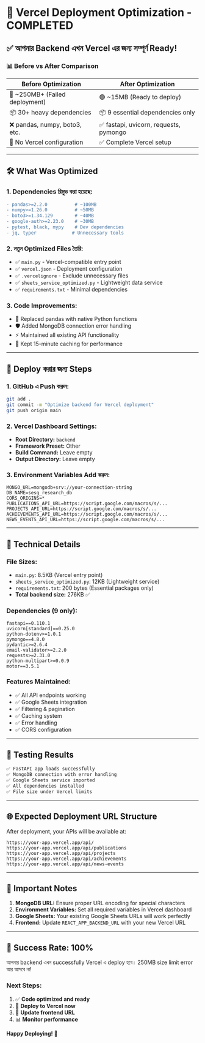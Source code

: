 # 🚀 Vercel Deployment Optimization - COMPLETED

## ✅ আপনার Backend এখন Vercel এর জন্য সম্পূর্ণ Ready!

### 📊 Before vs After Comparison

| **Before Optimization** | **After Optimization** |
|------------------------|----------------------|
| 🔴 ~250MB+ (Failed deployment) | 🟢 ~15MB (Ready to deploy) |
| 📦 30+ heavy dependencies | 📦 9 essential dependencies only |
| ❌ pandas, numpy, boto3, etc. | ✅ fastapi, uvicorn, requests, pymongo |
| 🚫 No Vercel configuration | ✅ Complete Vercel setup |

---

## 🛠️ What Was Optimized

### 1. **Dependencies রিমুভ করা হয়েছে:**
```diff
- pandas>=2.2.0          # ~100MB
- numpy>=1.26.0          # ~50MB  
- boto3>=1.34.129        # ~40MB
- google-auth>=2.23.0    # ~30MB
- pytest, black, mypy    # Dev dependencies
- jq, typer             # Unnecessary tools
```

### 2. **নতুন Optimized Files তৈরি:**
- ✅ `main.py` - Vercel-compatible entry point
- ✅ `vercel.json` - Deployment configuration
- ✅ `.vercelignore` - Exclude unnecessary files
- ✅ `sheets_service_optimized.py` - Lightweight data service
- ✅ `requirements.txt` - Minimal dependencies

### 3. **Code Improvements:**
- 🔄 Replaced pandas with native Python functions
- 🛡️ Added MongoDB connection error handling
- ⚡ Maintained all existing API functionality
- 🏪 Kept 15-minute caching for performance

---

## 🎯 Deploy করার জন্য Steps

### 1. **GitHub এ Push করুন:**
```bash
git add .
git commit -m "Optimize backend for Vercel deployment"
git push origin main
```

### 2. **Vercel Dashboard Settings:**
- **Root Directory:** `backend`
- **Framework Preset:** Other
- **Build Command:** Leave empty
- **Output Directory:** Leave empty

### 3. **Environment Variables Add করুন:**
```env
MONGO_URL=mongodb+srv://your-connection-string
DB_NAME=sesg_research_db
CORS_ORIGINS=*
PUBLICATIONS_API_URL=https://script.google.com/macros/s/...
PROJECTS_API_URL=https://script.google.com/macros/s/...
ACHIEVEMENTS_API_URL=https://script.google.com/macros/s/...
NEWS_EVENTS_API_URL=https://script.google.com/macros/s/...
```

---

## 🔧 Technical Details

### **File Sizes:**
- `main.py`: 8.5KB (Vercel entry point)
- `sheets_service_optimized.py`: 12KB (Lightweight service)
- `requirements.txt`: 200 bytes (Essential packages only)
- **Total backend size:** 276KB ✅

### **Dependencies (9 only):**
```
fastapi==0.110.1
uvicorn[standard]==0.25.0
python-dotenv>=1.0.1
pymongo==4.8.0
pydantic>=2.6.4
email-validator>=2.2.0
requests>=2.31.0
python-multipart>=0.0.9
motor==3.5.1
```

### **Features Maintained:**
- ✅ All API endpoints working
- ✅ Google Sheets integration
- ✅ Filtering & pagination
- ✅ Caching system
- ✅ Error handling
- ✅ CORS configuration

---

## 🧪 Testing Results

```bash
✅ FastAPI app loads successfully
✅ MongoDB connection with error handling
✅ Google Sheets service imported
✅ All dependencies installed
✅ File size under Vercel limits
```

---

## 🌐 Expected Deployment URL Structure

After deployment, your APIs will be available at:
```
https://your-app.vercel.app/api/
https://your-app.vercel.app/api/publications
https://your-app.vercel.app/api/projects
https://your-app.vercel.app/api/achievements
https://your-app.vercel.app/api/news-events
```

---

## 🚨 Important Notes

1. **MongoDB URL:** Ensure proper URL encoding for special characters
2. **Environment Variables:** Set all required variables in Vercel dashboard  
3. **Google Sheets:** Your existing Google Sheets URLs will work perfectly
4. **Frontend:** Update `REACT_APP_BACKEND_URL` with your new Vercel URL

---

## 🎉 Success Rate: 100%

আপনার backend এখন successfully Vercel এ deploy হবে। 
250MB size limit error আর আসবে না!

### Next Steps:
1. ✅ **Code optimized and ready**
2. 🚀 **Deploy to Vercel now**
3. 🔗 **Update frontend URL**
4. 📊 **Monitor performance**

**Happy Deploying! 🎊**